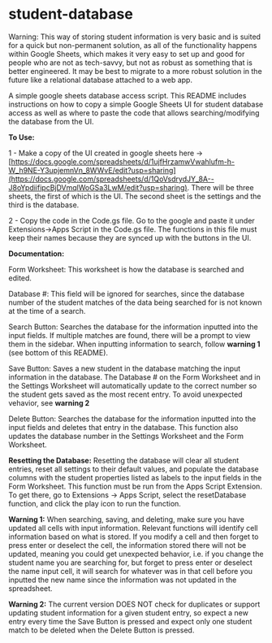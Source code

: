 # student-database

Warning: This way of storing student information is very basic and is suited for a quick but non-permanent solution, as all of the functionality happens within Google Sheets, which makes it very easy to set up and good for people who are not as tech-savvy, but not as robust as something that is better engineered. It may be best to migrate to a more robust solution in the future like a relational database attached to a web app.

A simple google sheets database access script. This README includes instructions on how to copy a simple Google Sheets UI for student database access as well as where to paste the code that allows searching/modifying the database from the UI.


**To Use:**

1 - Make a copy of the UI created in google sheets here -> [https://docs.google.com/spreadsheets/d/1ujfHrzamwVwahlufm-h-W_h9NE-Y3upjemnVn_8WWvE/edit?usp=sharing](https://docs.google.com/spreadsheets/d/1QoVsdrydJY_8A--J8oYpdiifipcBjDVmqlWoGSa3LwM/edit?usp=sharing). There will be three sheets, the first of which is the UI. The second sheet is the settings and the third is the database.

2 - Copy the code in the Code.gs file. Go to the google  and paste it under Extensions->Apps Script in the Code.gs file. The functions in this file must keep their names because they are synced up with the buttons in the UI.


**Documentation:**

Form Worksheet: This worksheet is how the database is searched and edited. 

Database #: This field will be ignored for searches, since the database number of the student matches of the data being searched for is not known at the time of a search.

Search Button: Searches the database for the information inputted into the input fields. If multiple matches are found, there will be a prompt to view them in the sidebar. When inputting information to search, follow **warning 1** (see bottom of this README).

Save Button: Saves a new student in the database matching the input information in the database. The Database # on the Form Worksheet and in the Settings Worksheet will automatically update to the correct number so the student gets saved as the most recent entry. To avoid unexpected vehavior, see **warning 2**

Delete Button: Searches the database for the information inputted into the input fields and deletes that entry in the database. This function also updates the database number in the Settings Worksheet and the Form Worksheet.

**Resetting the Database:** Resetting the database will clear all student entries, reset all settings to their default values, and populate the database columns with the student properties listed as labels to the input fields in the Form Worksheet. This function must be run from the Apps Script Extension. To get there, go to Extensions -> Apps Script, select the resetDatabase function, and click the play icon to run the function.

**Warning 1:** When searching, saving, and deleting, make sure you have updated all cells with input information. Relevant functions will identify cell information based on what is stored. If you modify a cell and then forget to press enter or deselect the cell, the information stored there will not be updated, meaning you could get unexpected behavior, i.e. if you change the student name you are searching for, but forget to press enter or deselect the name input cell, it will search for whatever was in that cell before you inputted the new name since the information was not updated in the spreadsheet.

**Warning 2:** The current version DOES NOT check for duplicates or support updating student information for a given student entry, so expect a new entry every time the Save Button is pressed and expect only one student match to be deleted when the Delete Button is pressed.
